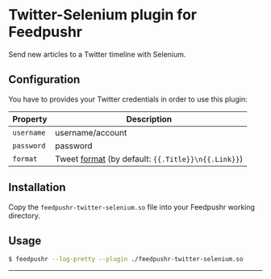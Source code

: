 # Twitter-Selenium plugin for Feedpushr

Send new articles to a Twitter timeline with Selenium.

## Configuration

You have to provides your Twitter credentials in order to use this plugin:

| Property | Description |
|----------|-------------|
| `username` | username/account |
| `password` | password |
| `format` | Tweet [format](https://github.com/ncarlier/feedpushr#output-format) (by default: `{{.Title}}\n{{.Link}}`) | 

## Installation

Copy the `feedpushr-twitter-selenium.so` file into your Feedpushr working directory.

## Usage

```bash
$ feedpushr --log-pretty --plugin ./feedpushr-twitter-selenium.so
```

---


